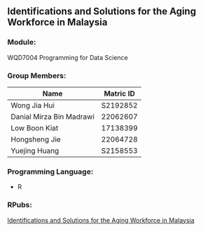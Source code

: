 ## Identifications and Solutions for the Aging Workforce in Malaysia

### Module:
WQD7004 Programming for Data Science 

### Group Members:
| Name | Matric ID|
| ---------------------- |:--------:|
| Wong Jia Hui | S2192852 |
| Danial Mirza Bin Madrawi | 22062607 |
| Low Boon Kiat | 17138399 |
| Hongsheng Jie | 22064728 |
| Yuejing Huang | S2158553 |

### Programming Language:
- R

### RPubs: 
[Identifications and Solutions for the Aging Workforce in Malaysia](https://rpubs.com/jhwong97/MYagingworkforce)
